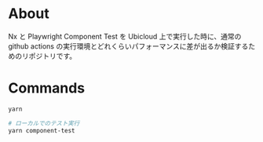 # About

Nx と Playwright Component Test を Ubicloud 上で実行した時に、通常の github actions の実行環境とどれくらいパフォーマンスに差が出るか検証するためのリポジトリです。

# Commands

```bash
yarn

# ローカルでのテスト実行
yarn component-test
```
